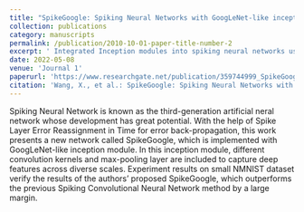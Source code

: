 ```yaml
---
title: "SpikeGoogle: Spiking Neural Networks with GoogLeNet‐like inception module"
collection: publications
category: manuscripts
permalink: /publication/2010-10-01-paper-title-number-2
excerpt: ' Integrated Inception modules into spiking neural networks using Pytorch, achieving a 20.5% increase in image classification accuracy.'
date: 2022-05-08
venue: 'Journal 1'
paperurl: 'https://www.researchgate.net/publication/359744999_SpikeGoogle_Spiking_Neural_Networks_with_GoogLeNet-like_inception_module'
citation: 'Wang, X., et al.: SpikeGoogle: Spiking Neural Networks with GoogLeNet-like inception module. CAAI Trans. Intell. Technol. 7(3), 492–502 (2022). https://doi.org/10.1049/cit2.12082'
---
```


Spiking Neural Network is known as the third-generation artificial neral network whose development has great potential. With the help of Spike Layer Error Reassignment in Time for error back-propagation, this work presents a new network called SpikeGoogle, which is implemented with GoogLeNet-like inception module. In this inception module, different convolution kernels and max-pooling layer are included to capture deep features across diverse scales. Experiment results on small NMNIST dataset verify the results of the authors’ proposed SpikeGoogle, which outperforms the previous Spiking Convolutional Neural Network method by a large margin.

